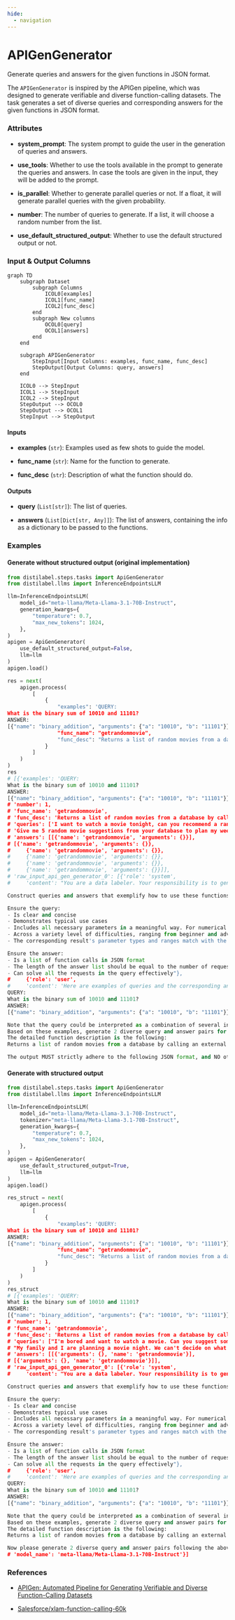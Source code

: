 ```yaml
---
hide:
  - navigation
---
```

# APIGenGenerator

Generate queries and answers for the given functions in JSON format.



The `APIGenGenerator` is inspired by the APIGen pipeline, which was designed to generate
    verifiable and diverse function-calling datasets. The task generates a set of diverse queries
    and corresponding answers for the given functions in JSON format.





### Attributes

- **system_prompt**: The system prompt to guide the user in the generation of queries and answers.

- **use_tools**: Whether to use the tools available in the prompt to generate the queries and answers.  In case the tools are given in the input, they will be added to the prompt.

- **is_parallel**: Whether to generate parallel queries or not. If a float, it will  generate parallel queries with the given probability.

- **number**: The number of queries to generate. If a list, it will choose a random  number from the list.

- **use_default_structured_output**: Whether to use the default structured output or not.





### Input & Output Columns

``` mermaid
graph TD
	subgraph Dataset
		subgraph Columns
			ICOL0[examples]
			ICOL1[func_name]
			ICOL2[func_desc]
		end
		subgraph New columns
			OCOL0[query]
			OCOL1[answers]
		end
	end

	subgraph APIGenGenerator
		StepInput[Input Columns: examples, func_name, func_desc]
		StepOutput[Output Columns: query, answers]
	end

	ICOL0 --> StepInput
	ICOL1 --> StepInput
	ICOL2 --> StepInput
	StepOutput --> OCOL0
	StepOutput --> OCOL1
	StepInput --> StepOutput

```


#### Inputs


- **examples** (`str`): Examples used as few shots to guide the model.

- **func_name** (`str`): Name for the function to generate.

- **func_desc** (`str`): Description of what the function should do.




#### Outputs


- **query** (`List[str]`): The list of queries.

- **answers** (`List[Dict[str, Any]]`): The list of answers, containing the info as a dictionary to  be passed to the functions.





### Examples


#### Generate without structured output (original implementation)
```python
from distilabel.steps.tasks import ApiGenGenerator
from distilabel.llms import InferenceEndpointsLLM

llm=InferenceEndpointsLLM(
    model_id="meta-llama/Meta-Llama-3.1-70B-Instruct",
    generation_kwargs={
        "temperature": 0.7,
        "max_new_tokens": 1024,
    },
)
apigen = ApiGenGenerator(
    use_default_structured_output=False,
    llm=llm
)
apigen.load()

res = next(
    apigen.process(
        [
            {
                "examples": 'QUERY:
What is the binary sum of 10010 and 11101?
ANSWER:
[{"name": "binary_addition", "arguments": {"a": "10010", "b": "11101"}}]',
                "func_name": "getrandommovie",
                "func_desc": "Returns a list of random movies from a database by calling an external API."
            }
        ]
    )
)
res
# [{'examples': 'QUERY:
What is the binary sum of 10010 and 11101?
ANSWER:
[{"name": "binary_addition", "arguments": {"a": "10010", "b": "11101"}}]',
# 'number': 1,
# 'func_name': 'getrandommovie',
# 'func_desc': 'Returns a list of random movies from a database by calling an external API.',
# 'queries': ['I want to watch a movie tonight, can you recommend a random one from your database?',
# 'Give me 5 random movie suggestions from your database to plan my weekend.'],
# 'answers': [[{'name': 'getrandommovie', 'arguments': {}}],
# [{'name': 'getrandommovie', 'arguments': {}},
#     {'name': 'getrandommovie', 'arguments': {}},
#     {'name': 'getrandommovie', 'arguments': {}},
#     {'name': 'getrandommovie', 'arguments': {}},
#     {'name': 'getrandommovie', 'arguments': {}}]],
# 'raw_input_api_gen_generator_0': [{'role': 'system',
#     'content': "You are a data labeler. Your responsibility is to generate a set of diverse queries and corresponding answers for the given functions in JSON format.

Construct queries and answers that exemplify how to use these functions in a practical scenario. Include in each query specific, plausible values for each parameter. For instance, if the function requires a date, use a typical and reasonable date.

Ensure the query:
- Is clear and concise
- Demonstrates typical use cases
- Includes all necessary parameters in a meaningful way. For numerical parameters, it could be either numbers or words
- Across a variety level of difficulties, ranging from beginner and advanced use cases
- The corresponding result's parameter types and ranges match with the function's descriptions

Ensure the answer:
- Is a list of function calls in JSON format
- The length of the answer list should be equal to the number of requests in the query
- Can solve all the requests in the query effectively"},
#     {'role': 'user',
#     'content': 'Here are examples of queries and the corresponding answers for similar functions:
QUERY:
What is the binary sum of 10010 and 11101?
ANSWER:
[{"name": "binary_addition", "arguments": {"a": "10010", "b": "11101"}}]

Note that the query could be interpreted as a combination of several independent requests.
Based on these examples, generate 2 diverse query and answer pairs for the function `getrandommovie`
The detailed function description is the following:
Returns a list of random movies from a database by calling an external API.

The output MUST strictly adhere to the following JSON format, and NO other text MUST be included:
```

#### Generate with structured output
```python
from distilabel.steps.tasks import ApiGenGenerator
from distilabel.llms import InferenceEndpointsLLM

llm=InferenceEndpointsLLM(
    model_id="meta-llama/Meta-Llama-3.1-70B-Instruct",
    tokenizer="meta-llama/Meta-Llama-3.1-70B-Instruct",
    generation_kwargs={
        "temperature": 0.7,
        "max_new_tokens": 1024,
    },
)
apigen = ApiGenGenerator(
    use_default_structured_output=True,
    llm=llm
)
apigen.load()

res_struct = next(
    apigen.process(
        [
            {
                "examples": 'QUERY:
What is the binary sum of 10010 and 11101?
ANSWER:
[{"name": "binary_addition", "arguments": {"a": "10010", "b": "11101"}}]',
                "func_name": "getrandommovie",
                "func_desc": "Returns a list of random movies from a database by calling an external API."
            }
        ]
    )
)
res_struct
# [{'examples': 'QUERY:
What is the binary sum of 10010 and 11101?
ANSWER:
[{"name": "binary_addition", "arguments": {"a": "10010", "b": "11101"}}]',
# 'number': 1,
# 'func_name': 'getrandommovie',
# 'func_desc': 'Returns a list of random movies from a database by calling an external API.',
# 'queries': ["I'm bored and want to watch a movie. Can you suggest some movies?",
# "My family and I are planning a movie night. We can't decide on what to watch. Can you suggest some random movie titles?"],
# 'answers': [[{'arguments': {}, 'name': 'getrandommovie'}],
# [{'arguments': {}, 'name': 'getrandommovie'}]],
# 'raw_input_api_gen_generator_0': [{'role': 'system',
#     'content': "You are a data labeler. Your responsibility is to generate a set of diverse queries and corresponding answers for the given functions in JSON format.

Construct queries and answers that exemplify how to use these functions in a practical scenario. Include in each query specific, plausible values for each parameter. For instance, if the function requires a date, use a typical and reasonable date.

Ensure the query:
- Is clear and concise
- Demonstrates typical use cases
- Includes all necessary parameters in a meaningful way. For numerical parameters, it could be either numbers or words
- Across a variety level of difficulties, ranging from beginner and advanced use cases
- The corresponding result's parameter types and ranges match with the function's descriptions

Ensure the answer:
- Is a list of function calls in JSON format
- The length of the answer list should be equal to the number of requests in the query
- Can solve all the requests in the query effectively"},
#     {'role': 'user',
#     'content': 'Here are examples of queries and the corresponding answers for similar functions:
QUERY:
What is the binary sum of 10010 and 11101?
ANSWER:
[{"name": "binary_addition", "arguments": {"a": "10010", "b": "11101"}}]

Note that the query could be interpreted as a combination of several independent requests.
Based on these examples, generate 2 diverse query and answer pairs for the function `getrandommovie`
The detailed function description is the following:
Returns a list of random movies from a database by calling an external API.

Now please generate 2 diverse query and answer pairs following the above format.'}]},
# 'model_name': 'meta-llama/Meta-Llama-3.1-70B-Instruct'}]
```




### References

- [APIGen: Automated Pipeline for Generating Verifiable and Diverse Function-Calling Datasets](https://arxiv.org/abs/2406.18518)

- [Salesforce/xlam-function-calling-60k](https://huggingface.co/datasets/Salesforce/xlam-function-calling-60k)


